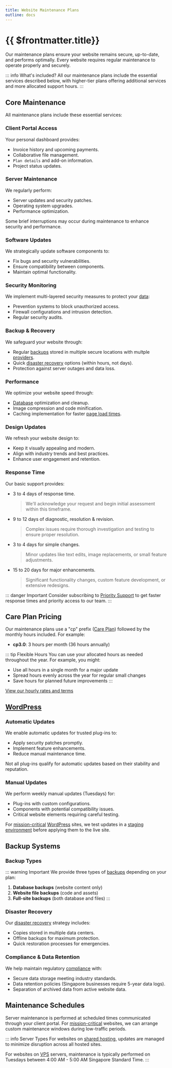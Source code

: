 ```yaml
---
title: Website Maintenance Plans
outline: docs
---
```


# {{ $frontmatter.title}}

Our maintenance plans ensure your website remains secure, up-to-date, and performs optimally. Every website requires regular maintenance to operate properly and securely.

::: info What's included?
All our maintenance plans include the essential services described below, with higher-tier plans offering additional services and more allocated support hours.
:::

## Core Maintenance

All maintenance plans include these essential services:

### Client Portal Access

Your personal dashboard provides:

- Invoice history and upcoming payments.
- Collaborative file management.
- `Plan details` and add-on information.
- Project status updates.

### Server Maintenance

We regularly perform:

- Server updates and security patches.
- Operating system upgrades.
- Performance optimization.

Some brief interruptions may occur during maintenance to enhance security and performance.

### Software Updates

We strategically update software components to:

- Fix bugs and security vulnerabilities.
- Ensure compatibility between components.
- Maintain optimal functionality.

### Security Monitoring

We implement multi-layered security measures to protect your [data](/introduction/glossaries.html#data):

- Prevention systems to block unauthorized access.
- Firewall configurations and intrusion detection.
- Regular security audits.

### Backup & Recovery

We safeguard your website through:

- Regular [backups](/introduction/glossaries.html#backup-types) stored in multiple secure locations with multple [providers](/upstream-providers/storage-providers.md).
- Quick [disaster recovery](/introduction/glossaries.html#disaster-recovery) options (within hours, not days).
- Protection against server outages and data loss.

### Performance

We optimize your website speed through:

- [Database](/introduction/glossaries.html#database) optimization and cleanup.
- Image compression and code minification.
- Caching implementation for faster [page load times](/introduction/glossaries.html#page-load-time).

### Design Updates

We refresh your website design to:

- Keep it visually appealing and modern.
- Align with industry trends and best practices.
- Enhance user engagement and retention.

### Response Time

Our basic support provides:

- 3 to 4 days of response time.
  > We'll acknowledge your request and begin initial assessment within this timeframe.

- 9 to 12 days of diagnostic, resolution & revision.
  > Complex issues require thorough investigation and testing to ensure proper resolution.

- 3 to 4 days for simple changes.
  > Minor updates like text edits, image replacements, or small feature adjustments.

- 15 to 20 days for major enhancements.
  > Significant functionality changes, custom feature development, or extensive redesigns.

::: danger Important
Consider subscribing to [Priority Support](/add-ons/support.md) to get faster response times and priority access to our team.
:::

## Care Plan Pricing

Our maintenance plans use a "cp" prefix ([Care Plan](/introduction/glossaries.html#care-plan)) followed by the monthly hours included. For example:

- **cp3.0**: 3 hours per month (36 hours annually)

::: tip Flexible Hours
You can use your allocated hours as needed throughout the year. For example, you might:
- Use all hours in a single month for a major update
- Spread hours evenly across the year for regular small changes
- Save hours for planned future improvements
:::

[View our hourly rates and terms](/link-to-rates)

## [WordPress](/introduction/glossaries.html#wordpress)

### Automatic Updates

We enable automatic updates for trusted plug-ins to:
- Apply security patches promptly.
- Implement feature enhancements.
- Reduce manual maintenance time.

Not all plug-ins qualify for automatic updates based on their stability and reputation.

### Manual Updates

We perform weekly manual updates (Tuesdays) for:
- Plug-ins with custom configurations.
- Components with potential compatibility issues.
- Critical website elements requiring careful testing.



For [mission-critical](/introduction/glossaries.html#mission-critical) [WordPress](/introduction/glossaries.html#wordpress) sites, we test updates in a [staging environment](/introduction/glossaries.html#staging-environment) before applying them to the live site.

## Backup Systems

### Backup Types

::: warning Important
We provide three types of [backups](/introduction/glossaries.html#backup-types) depending on your plan:
1. **Database backups** (website content only)
2. **Website file backups** (code and assets)
3. **Full-site backups** (both database and files)
:::

### Disaster Recovery

Our [disaster recovery](/introduction/glossaries.html#disaster-recovery) strategy includes:
- Copies stored in multiple data centers.
- Offline backups for maximum protection.
- Quick restoration processes for emergencies.

### Compliance & Data Retention

We help maintain regulatory [compliance](/introduction/glossaries.html#compliance) with:
- Secure data storage meeting industry standards.
- Data retention policies (Singapore businesses require 5-year data logs).
- Separation of archived data from active website data.

## Maintenance Schedules

Server maintenance is performed at scheduled times communicated through your client portal. For [mission-critical](/introduction/glossaries.html#mission-critical) websites, we can arrange custom maintenance windows during low-traffic periods.

::: info Server Types
For websites on [shared hosting](/introduction/glossaries.html#shared-hosting), updates are managed to minimize disruption across all hosted sites.

For websites on [VPS](/introduction/glossaries.html#vps) servers, maintenance is typically performed on Tuesdays between 4:00 AM - 5:00 AM Singapore Standard Time.
:::
